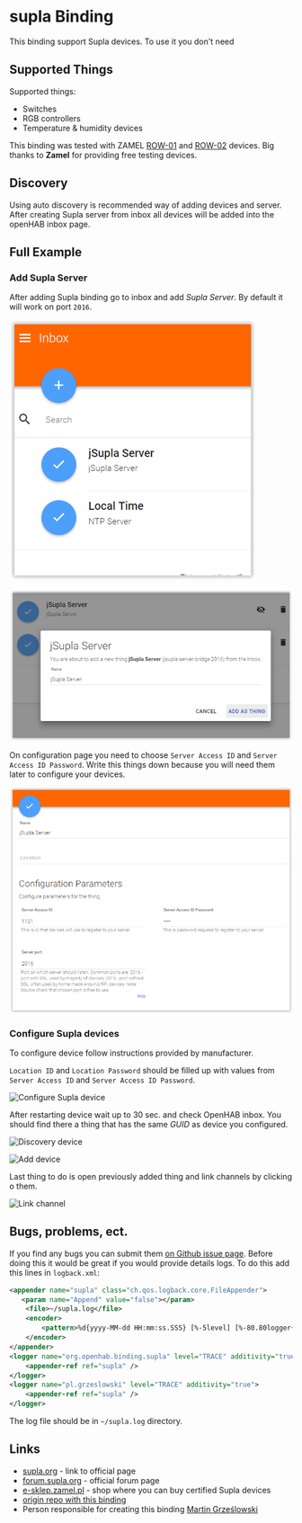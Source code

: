# supla Binding

This binding support Supla devices. To use it you don't need 

## Supported Things

Supported things:

* Switches
* RGB controllers
* Temperature & humidity devices

This binding was tested with ZAMEL 
[ROW-01](http://www.zamel.pl/produkty/supla-sterowanie-wifi/supla--odbiorniki-dopuszkowe/row01) and 
[ROW-02](http://www.zamel.pl/produkty/supla-sterowanie-wifi/supla--odbiorniki-dopuszkowe/row02) devices. Big thanks 
to **Zamel** for providing free testing devices.

## Discovery

Using auto discovery is recommended way of adding devices and server. After creating Supla server from inbox all 
devices will be added into the openHAB inbox page.

## Full Example

### Add Supla Server

After adding Supla binding go to inbox and add _Supla Server_. By default it will work on port ```2016```.

![Discover Supla server](doc/discover-server.PNG "Discover Supla server")

![Add Supla server](doc/add-server.PNG "Add Supla server")
 
On configuration page you need to choose ```Server Access ID``` and ```Server Access ID Password```. Write this things down 
because you will need them later to configure your devices.
 
![Configure Supla server](doc/configure-server.PNG "Configure Supla server")
 
### Configure Supla devices

To configure device follow instructions provided by manufacturer. 

```Location ID``` and ```Location Password``` should be filled up with values from ```Server Access ID``` and 
```Server Access ID Password```.

![Configure Supla device](doc/configure-supla-device.PNG "Configure Supla device")

After restarting device wait up to 30 sec. and check OpenHAB inbox. You should find there a thing that has the same 
_GUID_ as device you configured. 

![Discovery device](doc/discovery-device.PNG "Discovery device")

![Add device](doc/add-device.PNG "Add device")

Last thing to do is open previously added thing and link channels by clicking o them. 

![Link channel](doc/link-channel.PNG "Link channel")

## Bugs, problems, ect.

If you find any bugs you can submit them [on Github issue page](https://github.com/magx2/openhab2-addons/issues). Before
doing this it would be great if you would provide details logs. To do this add this lines in ```logback.xml```:

```xml
<appender name="supla" class="ch.qos.logback.core.FileAppender">
   <param name="Append" value="false"></param>
    <file>~/supla.log</file>
    <encoder>
        <pattern>%d{yyyy-MM-dd HH:mm:ss.SSS} [%-5level] [%-80.80logger{80}:%-5line] - %msg%ex{10}%n</pattern>
    </encoder>
</appender>
<logger name="org.openhab.binding.supla" level="TRACE" additivity="true">
    <appender-ref ref="supla" />
</logger>
<logger name="pl.grzeslowski" level="TRACE" additivity="true">
    <appender-ref ref="supla" />
</logger>
```

The log file should be in ```~/supla.log``` directory.

## Links

* [supla.org](http://www.supla.org) - link to official page
* [forum.supla.org](https://forum.supla.org/) - official forum page
* [e-sklep.zamel.pl](https://e-sklep.zamel.pl/kategoria-produktu/supla/) - shop where you can buy certified Supla devices
* [origin repo with this binding](https://github.com/magx2/openhab2-addons)
* Person responsible for creating this binding [Martin Grześlowski](https://github.com/magx2)
